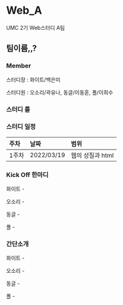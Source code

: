 # Web_A
UMC 2기 Web스터디 A팀

## 팀이름,,?

### Member
스터디장 : 화이트/백은미

스터디원 : 오소리/곽유나, 동글/이동훈, 폴/이희수

### 스터디 룰

### 스터디 일정

|주차|날짜|범위|
|:---|:---|:---|
|1주차|2022/03/19|웹의 성질과 html|

### Kick Off 한마디
화이트 -

오소리 -

동글 -

폴 -

### 간단소개
화이트 -

오소리 -

동글 -

폴 -

